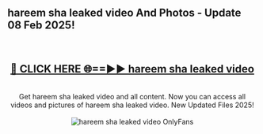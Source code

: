 <h2>hareem sha leaked video And Photos - Update 08 Feb 2025!</h2>
<br>
<div align="center">
<h2><a href="https://cutt.ly/te57wshS" rel="nofollow">🔴 CLICK HERE 🌐==►► hareem sha leaked video</a></h2>
<br>
Get hareem sha leaked video and all content. Now you can access all videos and pictures of hareem sha leaked video. New Updated Files 2025!
<br>
<br>
<a href="https://cutt.ly/te57wshS" rel="nofollow" data-target="animated-image.originalLink"><img src="https://i.ibb.co.com/WyWwxjT/player-gif2.gif" alt="hareem sha leaked video OnlyFans" style="max-width: 100%; display: inline-block;" data-target="animated-image.originalImage"></a>
</div>
<br>